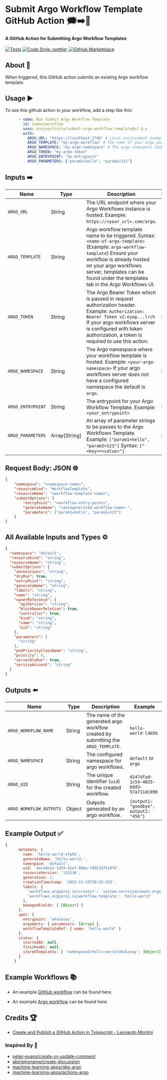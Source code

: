 # Submit Argo Workflow Template GitHub Action 🗯️➡️🐙

#### A GitHub Action for Submitting Argo Workflow Templates

[![Tests](https://img.shields.io/badge/Tests-Pass-gree.svg?logo=github&colorA=24292e)](https://github.com/wesleyscholl/submit-argo-workflow-template) [![Code Style: prettier](https://img.shields.io/badge/Code_Style-Prettier-ff69b4.svg?logo=prettier&colorA=24292e&logoColor=white)](https://github.com/prettier/prettier) [![GitHub Marketplace](https://img.shields.io/badge/Marketplace-Create%20Discussion%20Comment-blue.svg?colorA=24292e&colorB=0366d6&style=flat&longCache=true&logo=github)](https://github.com/marketplace/actions/)

## About 📃

When triggered, this GitHub action submits an existing Argo workflow template.

## Usage ▶️

To use this github action in your workflow, add a step like this:

```yaml
      - name: Run Submit Argo Workflow Template
        id: submitworkflow
        uses: konjoinfinity/submit-argo-workflow-template@v1.0.x
        with:
          ARGO_URL: "https://localhost:2746" # Local environment example, or use your deployed argo workflow server url.
          ARGO_TEMPLATE: "my-argo-workflow" # The name of your argo workflow template to submit.
          ARGO_NAMESPACE: "my-argo-namespace" # The argo namespace (kubernetes namespace).
          ARGO_TOKEN: "my-argo-token" 
          ARGO_ENTRYPOINT: "my-entrypoint"
          ARGO_PARAMETERS: ["param1=hello", "param2=123"]

```     


## Inputs ➡️

| Name | Type | Description | Requried? | Default |
| --- | --- | --- | --- | --- |
| `ARGO_URL` | String | The URL endpoint where your Argo Workflows instance is hosted. Example: `https://<your_url>.com/argo`. | **Yes** | N/A | 
| `ARGO_TEMPLATE` | String  | Argo workflow template name to be triggered. Syntax: `<name-of-argo-template>` (Example: `argo-workflow-template`) Ensure your workflow is already hosted on your argo workflows server, templates can be found under the templates tab in the Argo Workflows UI. | **Yes** | N/A |
| `ARGO_TOKEN` | String | The Argo Bearer Token which is passed in request authorization header. Example: `Authorization: Bearer Token v2:eyop...lrch` If your argo workflows server is configured with token authorization, a token is required to use this action. | **No** | N/A | 
| `ARGO_NAMESPACE` | String | The Argo namespace where your workflow template is hosted. Example: `<your-argo-namespace>` If your argo workflows server does not have a configured namespace the default is `argo`. | **No** | `argo` | 
| `ARGO_ENTRYPOINT` | String | The entrypoint for your Argo Workflow Template. Example: `<your_entrypoint>` | **No** | `default` |
| `ARGO_PARAMETERS` | Array[String] | An array of parameter strings to be passes to the Argo Workflows Template. Example: `["param1=hello", "param2=123"]` Syntax: `["<key>=<value>"]` | **No** | N/A |

## Request Body: JSON 🌐
```json
{                              
    "namespace": "<namespace-name>",
    "resourceKind": "WorkflowTemplate",
    "resourceName": "<workflow-template-name>",
    "submitOptions": {
        "entryPoint": "<workflow-entry-point>",
        "generateName": "<autogenerated-workflow-name>-",
        "parameters": ["param1=hello", "param2=123"]
    }
}
```

## All Available Inputs and Types ⚙️

```json
{
  "namespace": "default",
  "resourceKind": "string",
  "resourceName": "string",
  "submitOptions": {
    "annotations": "string",
    "dryRun": true,
    "entryPoint": "string",
    "generateName": "string",
    "labels": "string",
    "name": "string",
    "ownerReference": {
      "apiVersion": "string",
      "blockOwnerDeletion": true,
      "controller": true,
      "kind": "string",
      "name": "string",
      "uid": "string"
    },
    "parameters": [
      "string"
    ],
    "podPriorityClassName": "string",
    "priority": 0,
    "serverDryRun": true,
    "serviceAccount": "string"
  }
}  
```

## Outputs ⬅️

| Name | Type | Description | Example |
| --- | --- | --- | --- |
| `ARGO_WORKFLOW_NAME` | String | The name of the generated argo workflow created by submitting the `ARGO_TEMPLATE`. | `hello-world-l4b5b` |
| `ARGO_NAMESPACE` | String | The configured namespace for argo workflows.  | `default` or `argo` |
| `ARGO_UID` | String | The unique identifier (`uid`) for the created workflow.  | `d147dfad-1c54-4025-bdd3-57a711dc890` |
| `ARGO_WORKFLOW_OUTPUTS` | Object | Outputs generated by an argo workflow.  | `{output1: "goodbye", output2: "456"}` |

## Example Output ✅

```js
{
      metadata: {
        name: 'hello-world-xfphh',
        generateName: 'hello-world-',
        namespace: 'default',
        uid: '4ace9e2a-1d59-42ef-88ba-f8023d7510f0',
        resourceVersion: '133236',
        generation: 1,
        creationTimestamp: '2023-11-15T20:25:33Z',
        labels: {
          'workflows.argoproj.io/creator': 'system-serviceaccount-argo-argo-server',
          'workflows.argoproj.io/workflow-template': 'hello-world'
        },
        managedFields: [ [Object] ]
      },
      spec: {
        entrypoint: 'whalesay',
        arguments: { parameters: [Array] },
        workflowTemplateRef: { name: 'hello-world' }
      },
      status: {
        startedAt: null,
        finishedAt: null,
        storedTemplates: { 'namespaced/hello-world/whalesay': [Object] }
      }
    }
```

## Example Workflows 📚

* An example [GitHub workflow](https://github.com/wesleyscholl/submit-argo-workflow-template/blob/main/.github/workflows/submit-argo-template.yml) can be found here.

* An example [Argo workflow](https://github.com/wesleyscholl/submit-argo-workflow-template/blob/main/.github/workflows/argo-example-template.yml) can be found here.


## Credits 🏆

- [Create and Publish a GitHub Action in Typescript - Leonardo Montini](https://leonardomontini.dev/typescript-github-action)

### Inspired By 🤩

- [peter-evans/create-or-update-comment](https://github.com/peter-evans/create-or-update-comment)
- [abirismyname/create-discussion](https://github.com/abirismyname/create-discussion)
- [machine-learning-apps/gke-argo](https://github.com/machine-learning-apps/gke-argo)
- [machine-learning-apps/actions-argo](https://github.com/machine-learning-apps/actions-argo)